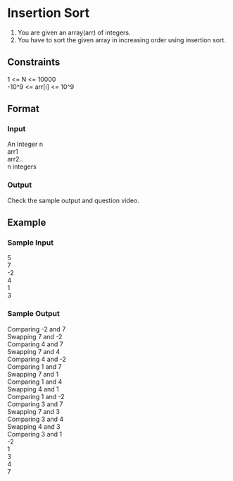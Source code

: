 # Insertion Sort

1. You are given an array(arr) of integers.
2. You have to sort the given array in increasing order using insertion sort.

## Constraints
1 <= N <= 10000  
-10^9 <= arr[i] <= 10^9

## Format
### Input
An Integer n   
arr1  
arr2..  
n integers  

### Output
Check the sample output and question video.

## Example
### Sample Input

5  
7  
-2  
4  
1  
3  

### Sample Output
Comparing -2 and 7  
Swapping 7 and -2   
Comparing 4 and 7   
Swapping 7 and 4  
Comparing 4 and -2  
Comparing 1 and 7   
Swapping 7 and 1  
Comparing 1 and 4   
Swapping 4 and 1  
Comparing 1 and -2  
Comparing 3 and 7   
Swapping 7 and 3  
Comparing 3 and 4   
Swapping 4 and 3  
Comparing 3 and 1   
-2  
1   
3   
4   
7  
